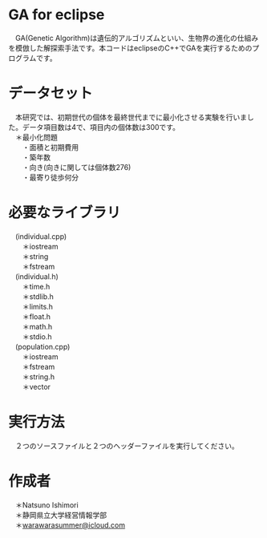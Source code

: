 # GA for eclipse
　GA(Genetic Algorithm)は遺伝的アルゴリズムといい、生物界の進化の仕組みを模倣した解探索手法です。本コードはeclipseのC++でGAを実行するためのプログラムです。

# データセット
　本研究では、初期世代の個体を最終世代までに最小化させる実験を行いました。データ項目数は4で、項目内の個体数は300です。  
　＊最小化問題  
 　　・面積と初期費用  
 　　・築年数  
 　　・向き(向きに関しては個体数276)  
 　　・最寄り徒歩何分    
 
# 必要なライブラリ
　(individual.cpp)  
　　＊iostream  
　　＊string  
　　＊fstream  
　(individual.h)  
　　＊time.h  
　　＊stdlib.h  
　　＊limits.h  
　　＊float.h  
　　＊math.h  
　　＊stdio.h  
　(population.cpp)  
　　＊iostream  
　　＊fstream  
　　＊string.h  
　　＊vector  
 
# 実行方法
　２つのソースファイルと２つのヘッダーファイルを実行してください。
 
# 作成者
　＊Natsuno Ishimori  
　＊静岡県立大学経営情報学部  
　＊warawarasummer@icloud.com  
 
